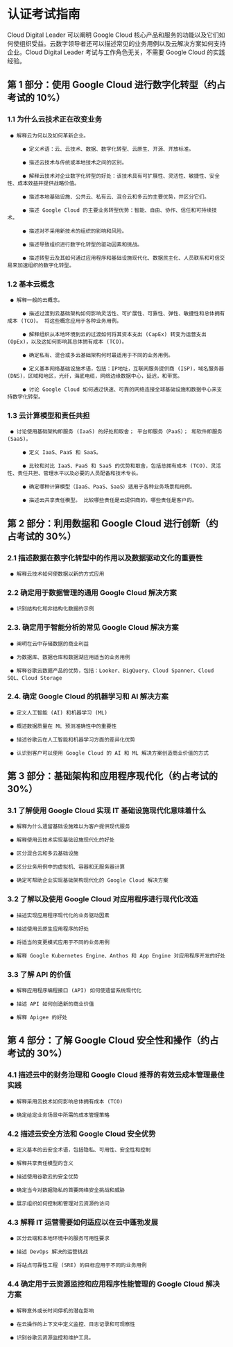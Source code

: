 # 认证考试指南
Cloud Digital Leader 可以阐明 Google Cloud 核心产品和服务的功能以及它们如何使组织受益。云数字领导者还可以描述常见的业务用例以及云解决方案如何支持企业。Cloud Digital Leader 考试与工作角色无关，不需要 Google Cloud 的实践经验。

## 第 1 部分：使用 Google Cloud 进行数字化转型（约占考试的 10%）
### 1.1 为什么云技术正在改变业务

     ● 解释云为何以及如何革新企业。

         ● 定义术语：云、云技术、数据、数字化转型、云原生、开源、开放标准。

         ● 描述云技术与传统或本地技术之间的区别。

         ● 解释云技术对企业数字化转型的好处：该技术具有可扩展性、灵活性、敏捷性、安全性、成本效益并提供战略价值。

         ● 描述本地基础设施、公共云、私有云、混合云和多云的主要优势，并区分它们。

         ● 描述 Google Cloud 的主要业务转型优势：智能、自由、协作、信任和可持续技术。

         ● 描述对不采用新技术的组织的影响和风险。

         ● 描述导致组织进行数字化转型的驱动因素和挑战。

         ● 描述转型云及其如何通过应用程序和基础设施现代化、数据民主化、人员联系和可信交易来加速组织的数字化转型。

### 1.2 基本云概念

     ● 解释一般的云概念。

         ● 描述过渡到云基础架构如何影响灵活性、可扩展性、可靠性、弹性、敏捷性和总体拥有成本 (TCO)。 将这些概念应用于各种业务用例。

         ● 解释组织从本地环境到云的过渡如何将其资本支出 (CapEx) 转变为运营支出 (OpEx)，以及这如何影响其总体拥有成本 (TCO)。

         ● 确定私有、混合或多云基础架构何时最适用于不同的业务用例。

         ● 定义基本网络基础设施术语，包括：IP地址，互联网服务提供商 (ISP)，域名服务器 (DNS)，区域和地区，光纤，海底电缆，网络边缘数据中心，延迟，和带宽。

         ● 讨论 Google Cloud 如何通过快速、可靠的网络连接全球基础设施和数据中心来支持数字化转型。

### 1.3 云计算模型和责任共担

     ● 讨论使用基础架构即服务 (IaaS) 的好处和取舍； 平台即服务（PaaS）； 和软件即服务 (SaaS)。

         ● 定义 IaaS、PaaS 和 SaaS。

         ● 比较和对比 IaaS、PaaS 和 SaaS 的优势和取舍，包括总拥有成本 (TCO)、灵活性、责任共担、管理水平以及必要的人员配备和技术专长。

         ● 确定哪种计算模型（IaaS、PaaS、SaaS）适用于各种业务场景和用例。

         ● 描述云共享责任模型。 比较哪些责任是云提供商的，哪些责任是客户的。

## 第 2 部分：利用数据和 Google Cloud 进行创新（约占考试的 30%）

### 2.1 描述数据在数字化转型中的作用以及数据驱动文化的重要性

     ● 解释云技术如何使数据以新的方式应用

### 2.2 确定用于数据管理的通用 Google Cloud 解决方案

     ● 识别结构化和非结构化数据的示例

### 2.3. 确定用于智能分析的常见 Google Cloud 解决方案

     ● 阐明在云中存储数据的商业利益

     ● 为数据库、数据仓库和数据湖应用适当的业务用例

     ● 解释谷歌云数据产品的优势，包括：Looker、BigQuery、Cloud Spanner、Cloud SQL、Cloud Storage

### 2.4. 确定 Google Cloud 的机器学习和 AI 解决方案

     ● 定义人工智能 (AI) 和机器学习 (ML)

     ● 概述数据质量在 ML 预测准确性中的重要性

     ● 描述谷歌云在人工智能和机器学习方面的差异化优势

     ● 认识到客户可以使用 Google Cloud 的 AI 和 ML 解决方案创造商业价值的方式

## 第 3 部分：基础架构和应用程序现代化（约占考试的 30%）

### 3.1 了解使用 Google Cloud 实现 IT 基础设施现代化意味着什么

     ● 解释为什么遗留基础设施难以为客户提供现代服务

     ● 解释使用云技术实现基础设施现代化的好处

     ● 区分混合云和多云基础设施

     ● 区分业务用例中的虚拟机、容器和无服务器计算

     ● 确定可帮助企业实现基础架构现代化的 Google Cloud 解决方案

### 3.2 了解以及使用 Google Cloud 对应用程序进行现代化改造

     ● 描述实现应用程序现代化的业务驱动因素

     ● 描述使用云原生应用程序的好处

     ● 将适当的变更模式应用于不同的业务用例

     ● 解释 Google Kubernetes Engine、Anthos 和 App Engine 对应用程序开发的好处

### 3.3 了解 API 的价值

     ● 解释应用程序编程接口 (API) 如何使遗留系统现代化

     ● 描述 API 如何创造新的商业价值

     ● 解释 Apigee 的好处

## 第 4 部分：了解 Google Cloud 安全性和操作（约占考试的 30%）

### 4.1 描述云中的财务治理和 Google Cloud 推荐的有效云成本管理最佳实践

     ● 解释采用云技术如何影响总体拥有成本 (TCO)

     ● 确定给定业务场景中所需的成本管理策略

### 4.2 描述云安全方法和 Google Cloud 安全优势

     ● 定义基本的云安全术语，包括隐私、可用性、安全性和控制

     ● 解释共享责任模型的含义

     ● 描述使用谷歌云的安全优势

     ● 确定当今对数据隐私的首要网络安全挑战和威胁

     ● 展示组织如何控制和管理对云资源的访问

### 4.3 解释 IT 运营需要如何适应以在云中蓬勃发展

     ● 区分云端和本地环境中的服务可用性要求

     ● 描述 DevOps 解决的运营挑战

     ● 将站点可靠性工程 (SRE) 的目标应用于不同的业务用例

### 4.4 确定用于云资源监控和应用程序性能管理的 Google Cloud 解决方案

     ● 解释意外或长时间停机的潜在影响

     ● 在云操作的上下文中定义监控、日志记录和可观察性

     ● 识别谷歌云资源监控和维护工具。